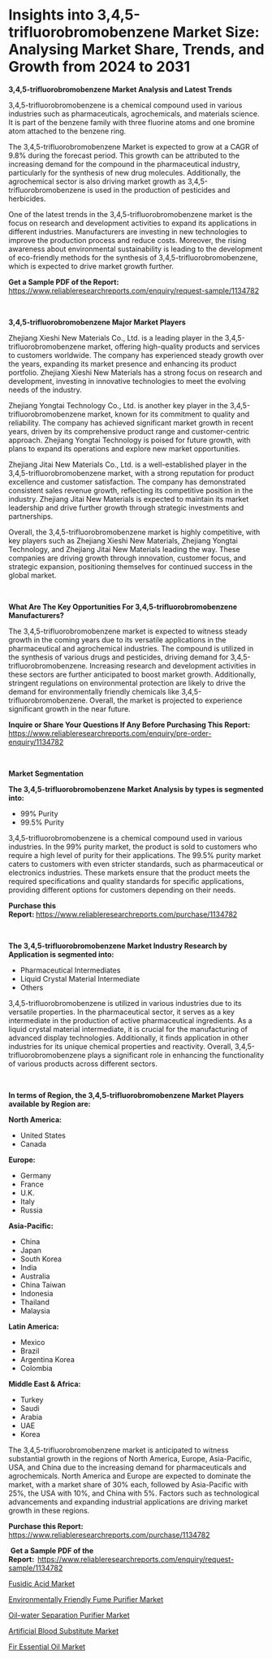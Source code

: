 <p><h1>Insights into 3,4,5-trifluorobromobenzene Market Size: Analysing Market Share, Trends, and Growth from 2024 to 2031</h1></p><p><strong>3,4,5-trifluorobromobenzene Market Analysis and Latest Trends</strong></p>
<p><p>3,4,5-trifluorobromobenzene is a chemical compound used in various industries such as pharmaceuticals, agrochemicals, and materials science. It is part of the benzene family with three fluorine atoms and one bromine atom attached to the benzene ring. </p><p>The 3,4,5-trifluorobromobenzene Market is expected to grow at a CAGR of 9.8% during the forecast period. This growth can be attributed to the increasing demand for the compound in the pharmaceutical industry, particularly for the synthesis of new drug molecules. Additionally, the agrochemical sector is also driving market growth as 3,4,5-trifluorobromobenzene is used in the production of pesticides and herbicides.</p><p>One of the latest trends in the 3,4,5-trifluorobromobenzene market is the focus on research and development activities to expand its applications in different industries. Manufacturers are investing in new technologies to improve the production process and reduce costs. Moreover, the rising awareness about environmental sustainability is leading to the development of eco-friendly methods for the synthesis of 3,4,5-trifluorobromobenzene, which is expected to drive market growth further.</p></p>
<p><strong>Get a Sample PDF of the Report:&nbsp;</strong> <a href="https://www.reliableresearchreports.com/enquiry/request-sample/1134782">https://www.reliableresearchreports.com/enquiry/request-sample/1134782</a></p>
<p>&nbsp;</p>
<p><strong>3,4,5-trifluorobromobenzene Major Market Players</strong></p>
<p><p>Zhejiang Xieshi New Materials Co., Ltd. is a leading player in the 3,4,5-trifluorobromobenzene market, offering high-quality products and services to customers worldwide. The company has experienced steady growth over the years, expanding its market presence and enhancing its product portfolio. Zhejiang Xieshi New Materials has a strong focus on research and development, investing in innovative technologies to meet the evolving needs of the industry.</p><p>Zhejiang Yongtai Technology Co., Ltd. is another key player in the 3,4,5-trifluorobromobenzene market, known for its commitment to quality and reliability. The company has achieved significant market growth in recent years, driven by its comprehensive product range and customer-centric approach. Zhejiang Yongtai Technology is poised for future growth, with plans to expand its operations and explore new market opportunities.</p><p>Zhejiang Jitai New Materials Co., Ltd. is a well-established player in the 3,4,5-trifluorobromobenzene market, with a strong reputation for product excellence and customer satisfaction. The company has demonstrated consistent sales revenue growth, reflecting its competitive position in the industry. Zhejiang Jitai New Materials is expected to maintain its market leadership and drive further growth through strategic investments and partnerships.</p><p>Overall, the 3,4,5-trifluorobromobenzene market is highly competitive, with key players such as Zhejiang Xieshi New Materials, Zhejiang Yongtai Technology, and Zhejiang Jitai New Materials leading the way. These companies are driving growth through innovation, customer focus, and strategic expansion, positioning themselves for continued success in the global market.</p></p>
<p>&nbsp;</p>
<p><strong>What Are The Key Opportunities For 3,4,5-trifluorobromobenzene Manufacturers?</strong></p>
<p><p>The 3,4,5-trifluorobromobenzene market is expected to witness steady growth in the coming years due to its versatile applications in the pharmaceutical and agrochemical industries. The compound is utilized in the synthesis of various drugs and pesticides, driving demand for 3,4,5-trifluorobromobenzene. Increasing research and development activities in these sectors are further anticipated to boost market growth. Additionally, stringent regulations on environmental protection are likely to drive the demand for environmentally friendly chemicals like 3,4,5-trifluorobromobenzene. Overall, the market is projected to experience significant growth in the near future.</p></p>
<p><strong>Inquire or Share Your Questions If Any Before Purchasing This Report:</strong> <a href="https://www.reliableresearchreports.com/enquiry/pre-order-enquiry/1134782">https://www.reliableresearchreports.com/enquiry/pre-order-enquiry/1134782</a></p>
<p>&nbsp;</p>
<p><strong>Market Segmentation</strong></p>
<p><strong>The 3,4,5-trifluorobromobenzene Market Analysis by types is segmented into:</strong></p>
<p><ul><li>99% Purity</li><li>99.5% Purity</li></ul></p>
<p><p>3,4,5-trifluorobromobenzene is a chemical compound used in various industries. In the 99% purity market, the product is sold to customers who require a high level of purity for their applications. The 99.5% purity market caters to customers with even stricter standards, such as pharmaceutical or electronics industries. These markets ensure that the product meets the required specifications and quality standards for specific applications, providing different options for customers depending on their needs.</p></p>
<p><strong>Purchase this Report:&nbsp;</strong><a href="https://www.reliableresearchreports.com/purchase/1134782">https://www.reliableresearchreports.com/purchase/1134782</a></p>
<p>&nbsp;</p>
<p><strong>The 3,4,5-trifluorobromobenzene Market Industry Research by Application is segmented into:</strong></p>
<p><ul><li>Pharmaceutical Intermediates</li><li>Liquid Crystal Material Intermediate</li><li>Others</li></ul></p>
<p><p>3,4,5-trifluorobromobenzene is utilized in various industries due to its versatile properties. In the pharmaceutical sector, it serves as a key intermediate in the production of active pharmaceutical ingredients. As a liquid crystal material intermediate, it is crucial for the manufacturing of advanced display technologies. Additionally, it finds application in other industries for its unique chemical properties and reactivity. Overall, 3,4,5-trifluorobromobenzene plays a significant role in enhancing the functionality of various products across different sectors.</p></p>
<p>&nbsp;</p>
<p><strong>In terms of Region, the 3,4,5-trifluorobromobenzene Market Players available by Region are:</strong></p>
<p>
    <p> <strong> North America: </strong>
        <ul>
            <li>United States</li>
            <li>Canada</li>
        </ul>
        </p> 
    <p> <strong> Europe: </strong>
        <ul>
            <li>Germany</li>
            <li>France</li>
            <li>U.K.</li>
            <li>Italy</li>
            <li>Russia</li>
        </ul>
        </p> 
    <p> <strong> Asia-Pacific: </strong>
        <ul>
            <li>China</li>
            <li>Japan</li>
            <li>South Korea</li>
            <li>India</li>
            <li>Australia</li>
            <li>China Taiwan</li>
            <li>Indonesia</li>
            <li>Thailand</li>
            <li>Malaysia</li>
        </ul>
        </p> 
    <p> <strong> Latin America: </strong>
        <ul>
            <li>Mexico</li>
            <li>Brazil</li>
            <li>Argentina Korea</li>
            <li>Colombia</li>
        </ul>
        </p> 
    <p> <strong> Middle East & Africa: </strong>
        <ul>
            <li>Turkey</li>
            <li>Saudi</li>
            <li>Arabia</li>
            <li>UAE</li>
            <li>Korea</li>
        </ul>
    </p>
    </p>
<p><p>The 3,4,5-trifluorobromobenzene market is anticipated to witness substantial growth in the regions of North America, Europe, Asia-Pacific, USA, and China due to the increasing demand for pharmaceuticals and agrochemicals. North America and Europe are expected to dominate the market, with a market share of 30% each, followed by Asia-Pacific with 25%, the USA with 10%, and China with 5%. Factors such as technological advancements and expanding industrial applications are driving market growth in these regions.</p></p>
<p><strong>Purchase this Report: </strong><a href="https://www.reliableresearchreports.com/purchase/1134782">https://www.reliableresearchreports.com/purchase/1134782</a></p>
<p>&nbsp;<strong>Get a Sample PDF of the Report:&nbsp;&nbsp;</strong><a href="https://www.reliableresearchreports.com/enquiry/request-sample/1134782">https://www.reliableresearchreports.com/enquiry/request-sample/1134782</a></p>
<p><strong></strong></p>
<p><p><a href="https://medium.com/@isidrowolff1966/fusidic-acid-market-insight-market-trends-growth-forecasted-from-2024-to-2031-996e70c84de1">Fusidic Acid Market</a></p><p><a href="https://issuu.com/reportprime-2/docs/environmentally-friendly-fume-purifier-market-size">Environmentally Friendly Fume Purifier Market</a></p><p><a href="https://issuu.com/reportprime-2/docs/oil-water-separation-purifier-market-size-2030.ppt">Oil-water Separation Purifier Market</a></p><p><a href="https://medium.com/@sharonmurphy49/artificial-blood-substitute-market-size-and-market-trends-complete-industry-overview-2024-to-2031-6df720969f6c">Artificial Blood Substitute Market</a></p><p><a href="https://medium.com/@isidrowolff1966/fir-essential-oil-market-furnishes-information-on-market-share-market-trends-and-market-growth-20cd3a2a8d88">Fir Essential Oil Market</a></p></p>